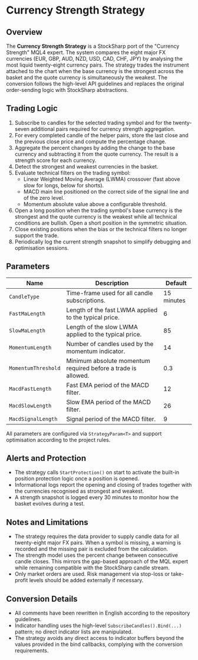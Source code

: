 # Currency Strength Strategy

## Overview

The **Currency Strength Strategy** is a StockSharp port of the "Currency Strength" MQL4 expert. The system compares the eight major FX currencies (EUR, GBP, AUD, NZD, USD, CAD, CHF, JPY) by analysing the most liquid twenty-eight currency pairs. The strategy trades the instrument attached to the chart when the base currency is the strongest across the basket and the quote currency is simultaneously the weakest. The conversion follows the high-level API guidelines and replaces the original order-sending logic with StockSharp abstractions.

## Trading Logic

1. Subscribe to candles for the selected trading symbol and for the twenty-seven additional pairs required for currency strength aggregation.
2. For every completed candle of the helper pairs, store the last close and the previous close price and compute the percentage change.
3. Aggregate the percent changes by adding the change to the base currency and subtracting it from the quote currency. The result is a strength score for each currency.
4. Detect the strongest and weakest currencies in the basket.
5. Evaluate technical filters on the trading symbol:
   - Linear Weighted Moving Average (LWMA) crossover (fast above slow for longs, below for shorts).
   - MACD main line positioned on the correct side of the signal line and of the zero level.
   - Momentum absolute value above a configurable threshold.
6. Open a long position when the trading symbol's base currency is the strongest and the quote currency is the weakest while all technical conditions are bullish. Open a short position in the symmetric situation.
7. Close existing positions when the bias or the technical filters no longer support the trade.
8. Periodically log the current strength snapshot to simplify debugging and optimisation sessions.

## Parameters

| Name | Description | Default |
| --- | --- | --- |
| `CandleType` | Time-frame used for all candle subscriptions. | 15 minutes |
| `FastMaLength` | Length of the fast LWMA applied to the typical price. | 6 |
| `SlowMaLength` | Length of the slow LWMA applied to the typical price. | 85 |
| `MomentumLength` | Number of candles used by the momentum indicator. | 14 |
| `MomentumThreshold` | Minimum absolute momentum required before a trade is allowed. | 0.3 |
| `MacdFastLength` | Fast EMA period of the MACD filter. | 12 |
| `MacdSlowLength` | Slow EMA period of the MACD filter. | 26 |
| `MacdSignalLength` | Signal period of the MACD filter. | 9 |

All parameters are configured via `StrategyParam<T>` and support optimisation according to the project rules.

## Alerts and Protection

- The strategy calls `StartProtection()` on start to activate the built-in position protection logic once a position is opened.
- Informational logs report the opening and closing of trades together with the currencies recognised as strongest and weakest.
- A strength snapshot is logged every 30 minutes to monitor how the basket evolves during a test.

## Notes and Limitations

- The strategy requires the data provider to supply candle data for all twenty-eight major FX pairs. When a symbol is missing, a warning is recorded and the missing pair is excluded from the calculation.
- The strength model uses the percent change between consecutive candle closes. This mirrors the gap-based approach of the MQL expert while remaining compatible with the StockSharp candle stream.
- Only market orders are used. Risk management via stop-loss or take-profit levels should be added externally if necessary.

## Conversion Details

- All comments have been rewritten in English according to the repository guidelines.
- Indicator handling uses the high-level `SubscribeCandles().Bind(...)` pattern; no direct indicator lists are manipulated.
- The strategy avoids any direct access to indicator buffers beyond the values provided in the bind callbacks, complying with the conversion requirements.
